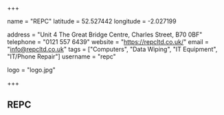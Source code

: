 +++

name = "REPC"
latitude = 52.527442
longitude =  -2.027199

address = "Unit 4 The Great Bridge Centre, Charles Street, B70 0BF"
telephone = "0121 557 6439"
website = "https://repcltd.co.uk/"
email = "info@repcltd.co.uk"
tags = ["Computers", "Data Wiping", "IT Equipment", "IT/Phone Repair"]
username = "repc"

logo = "logo.jpg"

+++

## REPC
